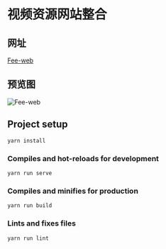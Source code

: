# 视频资源网站整合

## 网址
[Fee-web](https://fee-ing.github.io/Fee-web/#/)

## 预览图
![Fee-web](https://github.com/Fee-ing/previewImages/blob/master/Fee-web/home.png)

## Project setup
```
yarn install
```

### Compiles and hot-reloads for development
```
yarn run serve
```

### Compiles and minifies for production
```
yarn run build
```

### Lints and fixes files
```
yarn run lint
```
